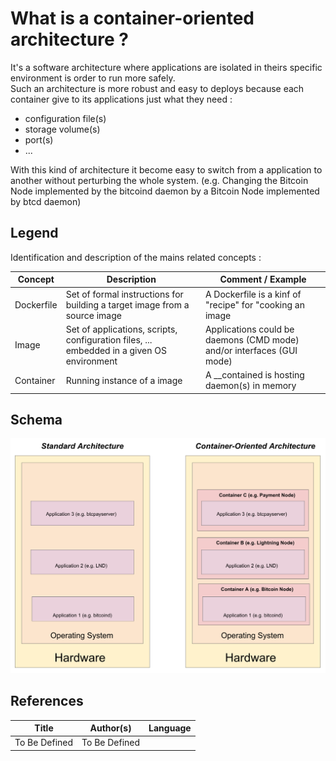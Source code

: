 What is a container-oriented architecture ?
==
It's a software architecture where applications are isolated in theirs specific environment is order to run more safely.  
Such an architecture is more robust and easy to deploys because each container give to its applications just what they need : 
* configuration file(s)
* storage volume(s)
* port(s)
* ...

With this kind of architecture it become easy to switch from a application to another without perturbing the whole system.
(e.g. Changing the Bitcoin Node implemented by the bitcoind daemon by a Bitcoin Node implemented by btcd daemon)

Legend
-
Identification and description of the mains related concepts :
<table>
    <thead>
        <tr>
            <th>Concept</th>
            <th>Description</th>
            <th>Comment / Example</th>
        </tr>
    </thead>
    <tbody>
        <tr>
            <td>Dockerfile</td>
            <td>Set of formal instructions for building a target image from a source image</td>
            <td>A Dockerfile is a kinf of "recipe" for "cooking an image</td>
        </tr>
        <tr>
            <td>Image</td>
            <td>Set of applications, scripts, configuration files, ... embedded in a given OS environment</td>
            <td>Applications could be daemons (CMD mode) and/or interfaces (GUI mode)</td>
        </tr>
        <tr>
            <td>Container</td>
            <td>Running instance of a image</td>
            <td>A __contained is hosting daemon(s) in memory</td>
        </tr>
    </tbody>
</table>

Schema
-
![ContainerOrientedArchitecture](https://github.com/babonet13/Images/blob/master/HostYourNode/What/ContainerOrientedArchitecture.png)


References
-

<table>
    <thead>
        <tr>
            <th>Title</th>
            <th>Author(s)</th>
            <th>Language</th>
        </tr>
    </thead>
     <tbody>
        <tr>
            <td>To Be Defined</td>
            <td>To Be Defined</td>
            <td></td>
        </tr>
</table>
